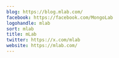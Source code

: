 ```yaml
---
blog: https://blog.mlab.com/
facebook: https://facebook.com/MongoLab
logohandle: mlab
sort: mlab
title: mLab
twitter: https://x.com/mlab
website: https://mlab.com/
---
```


